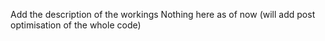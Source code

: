 Add the description of the workings
Nothing here as of now (will add post optimisation of the whole code)
